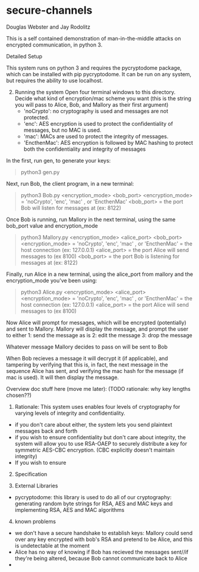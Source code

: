 # secure-channels
Douglas Webster and Jay Rodolitz

This is a self contained demonstration of man-in-the-middle attacks on encrypted communication, in python 3. 



Detailed Setup

This system runs on python 3 and requires the pycryptodome package, which can be installed with pip pycryptodome.
It can be run on any system, but requires the ability to use localhost.

2. Running the system
Open four terminal windows to this directory. Decide what kind of encryption/mac scheme you want (this is the string you will pass to Alice, Bob, and Mallory as their first argument)
    - 'noCrypto': no cryptography is used and messages are not protected.
    - 'enc': AES encryption is used to protect the confidentiality of messages, but no MAC is used.
    - 'mac': MACs are used to protect the integrity of messages.
    - 'EncthenMac': AES encryption is followed by MAC hashing to protect both the confidentiality and integrity of messages 

In the first, run gen, to generate your keys: 
> python3 gen.py 

Next, run Bob, the client program, in a new terminal:
> python3 Bob.py <encryption_mode> <bob_port>
<encryption_mode> = 'noCrypto', 'enc', 'mac' , or 'EncthenMac'
<bob_port> = the port Bob will listen for messages at (ex: 8122)

Once Bob is running, run Mallory in the next terminal, using the same bob_port value and encryption_mode
> python3 Mallory.py <encryption_mode> <host> <alice_port> <bob_port>
<encryption_mode> = 'noCrypto', 'enc', 'mac' , or 'EncthenMac'
<host> = the host connection (ex: 127.0.0.1)
<alice_port> = the port Alice will send messages to (ex 8100)
<bob_port> = the port Bob is listening for messages at (ex: 8122)

Finally, run Alice in a new terminal, using the alice_port from mallory and the encryption_mode you've been using:
> python3 Alice.py <encryption_mode> <host> <alice_port> 
<encryption_mode> = 'noCrypto', 'enc', 'mac' , or 'EncthenMac'
<host> = the host connection (ex: 127.0.0.1)
<alice_port> = the port Alice will send messages to (ex 8100)

Now Alice will prompt for messages, which will be encrypted (potentially) and sent to Mallory. Mallory will display the message, and prompt the user to either
1: send the message as is
2: edit the message
3: drop the message

Whatever message Mallory decides to pass on will be sent to Bob

When Bob recieves a message it will decrypt it (if applicable), and tampering by verifying that this is, in fact, the next message in the sequence Alice has sent, and verifying the mac hash for the message (if mac is used). It will then display the message. 





Overview doc stuff here (move me later):
(TODO rationale: why key lengths chosen??)
1. Rationale:
This system uses enables four levels of cryptography for varying levels of integrity and confidentiality. 
- if you don't care about either, the system lets you send plaintext messages back and forth
- if you wish to ensure confidentiality but don't care about integrity, the system will allow you to use RSA-OAEP to securely distribute a key for symmetric AES-CBC encryption. (CBC explicitly doesn't maintain integrity)
- If you wish to ensure 

2. Specification

3. External Libraries
- pycryptodome: this library is used to do all of our cryptography: generating random byte strings for RSA, AES and MAC keys and implementing RSA, AES and MAC algorithms

4. known problems
- we don't have a secure handshake to establish keys: Mallory could send over any key encrypted with bob's RSA and pretend to be Alice, and this is undetectable at the moment
- Alice has no way of knowing if Bob has recieved the messages sent//if they're being altered, because Bob cannot communicate back to Alice
- 